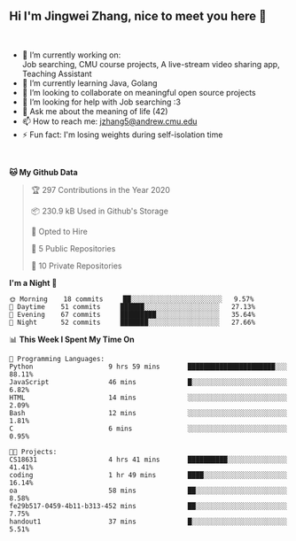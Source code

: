 Hi I'm Jingwei Zhang, nice to meet you here 👋
---
<br>


- 🔭 I’m currently working on: <br>
    Job searching, CMU course projects, A live-stream video sharing app, Teaching Assistant
- 🌱 I’m currently learning Java, Golang
- 👯 I’m looking to collaborate on meaningful open source projects
- 🤔 I’m looking for help with Job searching :3
- 💬 Ask me about the meaning of life (42)
- 📫 How to reach me: jzhang5@andrew.cmu.edu
- ⚡ Fun fact: I'm losing weights during self-isolation time
<br>

<!--START_SECTION:waka-->
**🐱 My Github Data** 

> 🏆 297 Contributions in the Year 2020
 > 
> 📦 230.9 kB Used in Github's Storage 
 > 
> 💼 Opted to Hire
 > 
> 📜 5 Public Repositories
 > 
> 🔑 10 Private Repositories 

**I'm a Night 🦉** 

```text
🌞 Morning    18 commits     ██░░░░░░░░░░░░░░░░░░░░░░░   9.57% 
🌆 Daytime    51 commits     ██████░░░░░░░░░░░░░░░░░░░   27.13% 
🌃 Evening    67 commits     █████████░░░░░░░░░░░░░░░░   35.64% 
🌙 Night      52 commits     ███████░░░░░░░░░░░░░░░░░░   27.66%

```


📊 **This Week I Spent My Time On** 

```text
💬 Programming Languages: 
Python                   9 hrs 59 mins       ██████████████████████░░░   88.11% 
JavaScript               46 mins             █░░░░░░░░░░░░░░░░░░░░░░░░   6.82% 
HTML                     14 mins             ░░░░░░░░░░░░░░░░░░░░░░░░░   2.09% 
Bash                     12 mins             ░░░░░░░░░░░░░░░░░░░░░░░░░   1.81% 
C                        6 mins              ░░░░░░░░░░░░░░░░░░░░░░░░░   0.95%

🐱‍💻 Projects: 
CS18631                  4 hrs 41 mins       ██████████░░░░░░░░░░░░░░░   41.41% 
coding                   1 hr 49 mins        ████░░░░░░░░░░░░░░░░░░░░░   16.14% 
oa                       58 mins             ██░░░░░░░░░░░░░░░░░░░░░░░   8.58% 
fe29b517-0459-4b11-b313-452 mins             ██░░░░░░░░░░░░░░░░░░░░░░░   7.75% 
handout1                 37 mins             █░░░░░░░░░░░░░░░░░░░░░░░░   5.51%

```


<!--END_SECTION:waka-->
